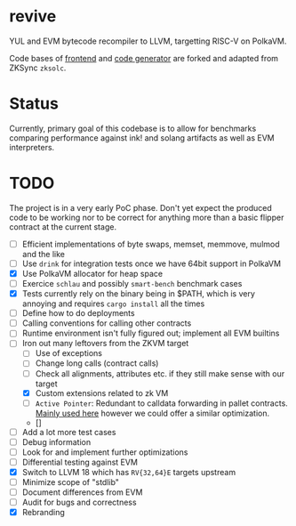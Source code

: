 # revive

YUL and EVM bytecode recompiler to LLVM, targetting RISC-V on PolkaVM.

Code bases of [frontend](https://github.com/matter-labs/era-compiler-solidity) and [code generator](https://github.com/matter-labs/era-compiler-llvm-context) are forked and adapted from ZKSync `zksolc`.

# Status

Currently, primary goal of this codebase is to allow for benchmarks comparing performance against ink! and solang artifacts as well as EVM interpreters.

# TODO

The project is in a very early PoC phase. Don't yet expect the produced code to be working nor to be correct for anything more than a basic flipper contract at the current stage.

- [ ] Efficient implementations of byte swaps, memset, memmove, mulmod and the like
- [ ] Use `drink` for integration tests once we have 64bit support in PolkaVM
- [x] Use PolkaVM allocator for heap space
- [ ] Exercice `schlau` and possibly `smart-bench` benchmark cases
- [x] Tests currently rely on the binary being in $PATH, which is very annoying and requires `cargo install` all the times
- [ ] Define how to do deployments
- [ ] Calling conventions for calling other contracts
- [ ] Runtime environment isn't fully figured out; implement all EVM builtins
- [ ] Iron out many leftovers from the ZKVM target
    - [ ] Use of exceptions
    - [ ] Change long calls (contract calls)
    - [ ] Check all alignments, attributes etc. if they still make sense with our target
    - [x] Custom extensions related to zk VM
    - [ ] `Active Pointer`: Redundant to calldata forwarding in pallet contracts. [Mainly used here](https://github.com/matter-labs/era-contracts/blob/4aa7006153ad571643342dff22c16eaf4a70fdc1/system-contracts/contracts/libraries/EfficientCall.sol) however we could offer a similar optimization.
    - []
- [ ] Add a lot more test cases
- [ ] Debug information
- [ ] Look for and implement further optimizations
- [ ] Differential testing against EVM
- [x] Switch to LLVM 18 which has `RV{32,64}E` targets upstream
- [ ] Minimize scope of "stdlib"
- [ ] Document differences from EVM
- [ ] Audit for bugs and correctness
- [x] Rebranding
